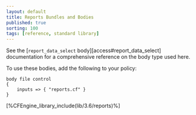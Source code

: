 ```yaml
---
layout: default
title: Reports Bundles and Bodies
published: true
sorting: 100
tags: [reference, standard library]
---
```


See the [`report_data_select` body][access#report_data_select] documentation for a
comprehensive reference on the body type used here.

To use these bodies, add the following to your policy:

```cf3
body file control
{
	inputs => { "reports.cf" }
}
```



[%CFEngine_library_include(lib/3.6/reports)%]
